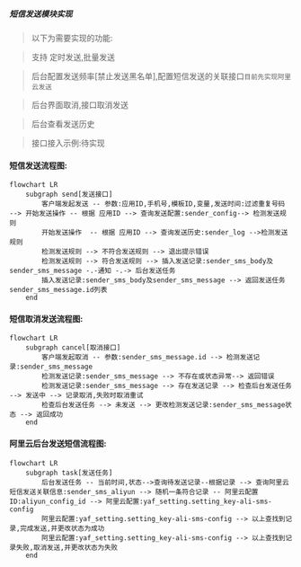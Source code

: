 ##### 短信发送模块实现

> 以下为需要实现的功能:

> 支持 定时发送,批量发送

> 后台配置发送频率[禁止发送黑名单],配置短信发送的关联接口`目前先实现阿里云发送`

> 后台界面取消,接口取消发送

> 后台查看发送历史

> 接口接入示例:待实现

#### 短信发送流程图:

```mermaid
flowchart LR
    subgraph send[发送接口]
        客户端发起发送 -- 参数:应用ID,手机号,模板ID,变量,发送时间:过滤重复号码 --> 开始发送操作 -- 根据 应用ID --> 查询发送配置:sender_config--> 检测发送规则
        开始发送操作  -- 根据 应用ID --> 查询发送历史:sender_log -->检测发送规则
        检测发送规则 --> 不符合发送规则 --> 退出提示错误
        检测发送规则 --> 符合发送规则 --> 插入发送记录:sender_sms_body及sender_sms_message -.-通知 -.-> 后台发送任务
        插入发送记录:sender_sms_body及sender_sms_message --> 返回发送任务sender_sms_message.id列表
    end
```

#### 短信取消发送流程图:

```mermaid
flowchart LR
    subgraph cancel[取消接口]
        客户端发起取消 -- 参数:sender_sms_message.id --> 检测发送记录:sender_sms_message
        检测发送记录:sender_sms_message --> 不存在或状态异常--> 返回错误
        检测发送记录:sender_sms_message --> 存在发送记录 --> 检查后台发送任务 --> 发送中 --> 记录取消,失败时取消重试
        检查后台发送任务 --> 未发送 --> 更改检测发送记录:sender_sms_message状态 --> 返回成功
    end
```

#### 阿里云后台发送短信流程图:

```mermaid
flowchart LR
    subgraph task[发送任务]
        后台发送任务 -- 当前时间,状态-->查询待发送记录--根据记录 --> 查询阿里云短信发送关联信息:sender_sms_aliyun --> 随机一条符合记录 -- 阿里云配置ID:aliyun_config_id --> 阿里云配置:yaf_setting.setting_key-ali-sms-config
        阿里云配置:yaf_setting.setting_key-ali-sms-config --> 以上查找到记录,完成发送,并更改状态为成功
        阿里云配置:yaf_setting.setting_key-ali-sms-config --> 以上查找到记录失败,取消发送,并更改状态为失败
    end
```